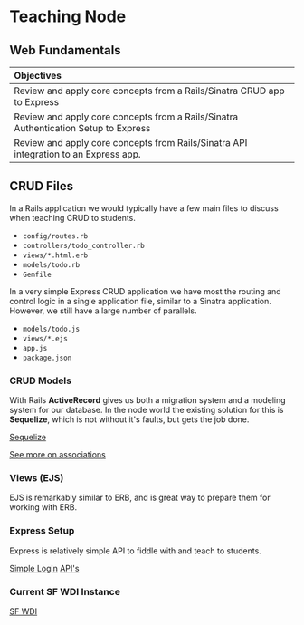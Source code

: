 # Teaching Node
## Web Fundamentals

| Objectives |
| :--- |
| Review and apply core concepts from a Rails/Sinatra CRUD app to Express |
| Review and apply core concepts from a Rails/Sinatra Authentication Setup to Express |
| Review and apply core concepts from Rails/Sinatra API integration to an Express app. |


## CRUD Files

In a Rails application we would typically have a few main files to discuss when teaching CRUD to students.

* `config/routes.rb`
* `controllers/todo_controller.rb`
* `views/*.html.erb`
* `models/todo.rb`
* `Gemfile`

In a very simple Express CRUD application we have most the routing and control logic in a single application file, similar to a Sinatra application. However, we still have a large number of parallels.

* `models/todo.js`
* `views/*.ejs`
* `app.js`
* `package.json`


### CRUD Models

With Rails **ActiveRecord** gives us both a migration system and a modeling system for our database. In the node world the existing solution for this is **Sequelize**, which is not without it's faults, but gets the job done.


[Sequelize](sequelize.md)

[See more on associations](https://github.com/sf-wdi-17/notes/blob/master/lectures/week-04/_1_monday/dawn/associations_with_sequelize.md)

### Views (EJS)

EJS is remarkably similar to ERB, and is great way to prepare them for working with ERB. 


### Express Setup

Express is relatively simple API to fiddle with and teach to students.

[Simple Login](https://github.com/sf-wdi-17/simple_login)
[API's](https://github.com/sf-wdi-17/inclass_api)

### Current SF WDI Instance

[SF WDI](https://github.com/sf-wdi-17/notes)






















